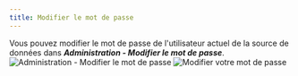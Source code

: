 ```yaml
---
title: Modifier le mot de passe
---
```

Vous pouvez modifier le mot de passe de l'utilisateur actuel de la source de données dans ***Administration - Modifier le mot de passe***.  
![Administration - Modifier le mot de passe](https://webdevolutions.azureedge.net/docs/fr/rdm/mac/clip4211.png) 
![Modifier votre mot de passe](https://webdevolutions.azureedge.net/docs/fr/rdm/mac/clip0307.png) 
